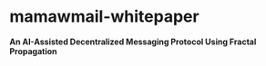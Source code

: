 # mamawmail-whitepaper
 **An AI-Assisted Decentralized Messaging Protocol Using Fractal Propagation**

